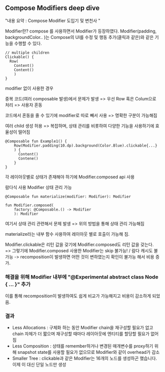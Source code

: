 ## Compose Modifiers deep dive

"내용 요약 : Compose Modifier 도입기 및 변천사 "

Modifier란?
compose 를 사용하면서 Modifier가 등장하였다. Modifier(padding, backgroundColor..  )는 Compose의 UI를 수정 및 행동 추가(클릭과 같은)와 같은 기능을 수행할 수 있다. 

```
// multiple children 
Clickable() {
  Row(
    Content()
    Content()
    )
}
```
modifier 없이 사용한 경우 

중복 코드(여러 composable 발생)에서 문제가 발생 => 우선 Row 혹은 Colum으로 처리 => 사용자 혼동 

코드에서 혼동을 줄 수 있기에 modifier로 따로 빼서 사용 => 명확한 구분이 가능해짐 

여러 child 생성 허용 => 복잡하며, 상태 관리를 비롯하여 다양한 기능을 사용하기에 효율성이 떨어짐 

```
@Composable fun Example1() {
	Row(Modifier.padding(10.dp).background(Color.Blue).clickable{...}
	) {
	  Content()
	  Contene()
	}
}
```
각 레이아웃별로 상태가 존재해야 하기에 Modifier.composed api 사용 

람다식 사용 Modifier 상태 관리 가능 

```
@Composable fun materialize(modifier: Modifier): Modifier

fun Modifier.composed(
	factory: @Composable.() -> Modifier
	): Modifier 
```
여기서 상태 관리 관련해서 문제 발생 => 위의 방법을 통해 상태 관리 가능해짐 

materialize라는 내부 함수 사용하여 레이아웃 별로 호출이 가능해 짐. 

Modifier.clickable은 리턴 값을 갖기에 Modifier.composed도 리턴 값을 갖는다. => 그렇기에 Modifier.composed 사용한 Modifier는 skip 불가능! / 람다 캐시도 불가능 -> recomposition이 발생하면 어떤 것이 변하였는지 확인이 불가능 해서 비용 증가. 


### 해결을 위해 Modifier 내부에 "@Experimental abstract class Node { ... }" 추가 

이를 통해 recomposition이 발생하여도 쉽게 비교가 가능해지고 비용이 감소하게 되었음. 



### 결과

- Less Allocations : 구체화 하는 동안 Modifier chain을 재구성할 필요가 없고 chain 자체가 더 짧으며 재구성할 때마다 레이아웃에 엔티티를 할당할 필요가 없어짐
- Less Composition : 상태를 remember하거나 변경된 매개변수를 proxy하기 위해 snapshot state를 사용할 필요가 없으므로 Modifier와 같이 overhead가 감소
- Smaller Tree : clickable과 같은 Modifier는 16개의 노드를 생성하곤 했습니다. 이제 이 대신 단일 노드만 생성

